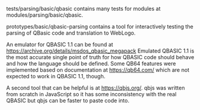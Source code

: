 tests/parsing/basic/qbasic contains many tests for modules at modules/parsing/basic/qbasic.

prototypes/basic/qbasic-parsing contains a tool for interactively testing the parsing of QBasic code and translation to WebLogo.

An emulator for QBASIC 1.1 can be found at https://archive.org/details/msdos_qbasic_megapack
Emulated QBASIC 1.1 is the most accurate single point of truth for how QBASIC code should behave and
how the language should be defined.  Some QB64 features were implemented based on documentation at https://qb64.com/
which are not expected to work in QBASIC 1.1, though.

A second tool that can be helpful is at https://qbjs.org/.
qbjs was written from scratch in JavaScript so it has some inconsistency with the real QBASIC
but qbjs can be faster to paste code into.
